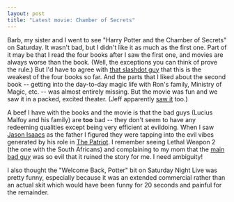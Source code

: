 ```yaml
---
layout: post
title: "Latest movie: Chamber of Secrets"
---
```




Barb, my sister and I went to see "Harry Potter and the Chamber of Secrets" on Saturday. It wasn't bad, but I didn't like it as much as the first one. Part of it may be that I read the four books after I saw the first one, and movies are always worse than the book. (Well, the exceptions you can think of prove the rule.) But I'd have to agree with <a href="http://features.slashdot.org/article.pl?sid=02/11/17/1434253&mode=nested&tid=97">that slashdot guy</a> that this is the weakest of the four books so far. And the parts that I liked about the second book -- getting into the day-to-day magic life with Ron's family, Ministry of Magic, etc. -- was almost entirely missing. But the movie was fun and we saw it in a packed, excited theater. (Jeff apparently <a href="http://roller.anthonyeden.com/page/jduska/20021116#quick_update1">saw it</a> too.)

<p>A beef I have with the books and the movie is that the bad guys (Lucius Malfoy and his family) are <b>too</b> bad -- they don't seem to have any redeeming qualities except being very efficient at evildoing. When I saw <a href="http://us.imdb.com/Name?Isaacs,%20Jason">Jason Isaacs</a> as the father I figured they were tapping into the evil vibes generated by his role in <a href="http://us.imdb.com/Title?0187393">The Patriot</a>. I remember seeing Lethal Weapon 2 (the one with the South Africans) and complaining to my mom that the <a href="http://us.imdb.com/Name?Ackland,%20Joss">main bad guy</a> was so evil that it ruined the story for me. I need ambiguity!</p>

<p>I also thought the "Welcome Back, Potter" bit on Saturday Night Live was pretty funny, especially because it was an extended commercial rather than an actual skit which would have been funny for 20 seconds and painful for the remainder.</p>


